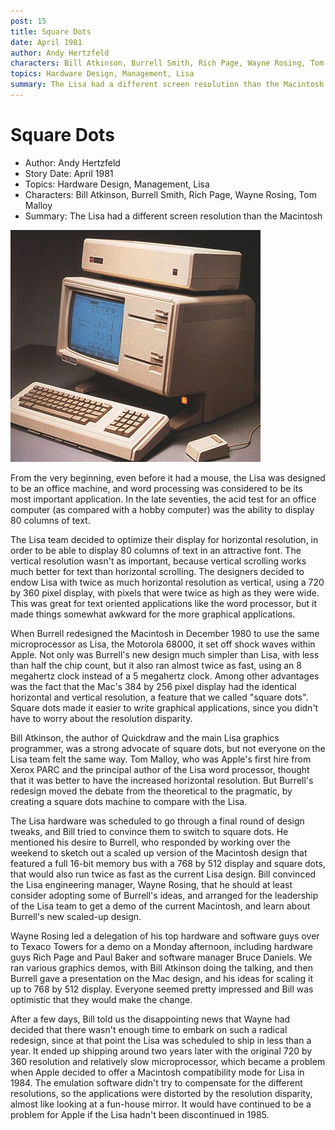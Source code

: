 ```yaml
---
post: 15
title: Square Dots
date: April 1981
author: Andy Hertzfeld
characters: Bill Atkinson, Burrell Smith, Rich Page, Wayne Rosing, Tom Malloy
topics: Hardware Design, Management, Lisa
summary: The Lisa had a different screen resolution than the Macintosh
---
```


# Square Dots
* Author: Andy Hertzfeld
* Story Date: April 1981
* Topics: Hardware Design, Management, Lisa
* Characters: Bill Atkinson, Burrell Smith, Rich Page, Wayne Rosing, Tom Malloy
* Summary: The Lisa had a different screen resolution than the Macintosh

![The Apple Lisa](images/Macintosh/lisa.jpg) 

From the very beginning, even before it had a mouse, the Lisa was designed to be an office machine, and word processing was considered to be its most important application.  In the late seventies, the acid test for an office computer (as compared with a hobby computer) was the ability to display 80 columns of text.

The Lisa team decided to optimize their display for horizontal resolution, in order to be able to display 80 columns of text in an attractive font. The vertical resolution wasn't as important, because vertical scrolling works much better for text than horizontal scrolling.  The designers decided to endow Lisa with twice as much horizontal resolution as vertical, using a 720 by 360 pixel display, with pixels that were twice as high as they were wide. This was great for text oriented applications like the word processor, but it made things somewhat awkward for the more graphical applications.

When Burrell redesigned the Macintosh in December 1980 to use the same microprocessor as Lisa, the Motorola 68000, it set off shock waves within Apple.  Not only was Burrell's new design much simpler than Lisa, with less than half the chip count, but it also ran almost twice as fast, using an 8 megahertz clock instead of a 5 megahertz clock.   Among other advantages was the fact that the Mac's 384 by 256 pixel display had the identical horizontal and vertical resolution, a feature that we called "square dots".  Square dots made it easier to write graphical applications, since you didn't have to worry about the resolution disparity.

Bill Atkinson, the author of Quickdraw and the main Lisa graphics programmer, was a strong advocate of square dots, but not everyone on the Lisa team felt the same way.  Tom Malloy, who was Apple's first hire from Xerox PARC and the principal author of the Lisa word processor, thought that it was better to have the increased horizontal resolution.  But Burrell's redesign moved the debate from the theoretical to the pragmatic, by creating a square dots machine to compare with the Lisa.

The Lisa hardware was scheduled to go through a final round of design tweaks, and Bill tried to convince them to switch to square dots.  He mentioned his desire to Burrell, who responded by working over the weekend to sketch out a scaled up version of the Macintosh design that featured a full 16-bit memory bus with a 768 by 512 display and square dots, that would also run twice as fast as the current Lisa design.  Bill convinced the Lisa engineering manager, Wayne Rosing, that he should at least consider adopting some of Burrell's ideas, and arranged for the leadership of the Lisa team to get a demo of the current Macintosh, and learn about Burrell's new scaled-up design.

Wayne Rosing led a delegation of his top hardware and software guys over to Texaco Towers for a demo on a Monday afternoon, including hardware guys Rich Page and Paul Baker and software manager Bruce Daniels.  We ran various graphics demos, with Bill Atkinson doing the talking, and then Burrell gave a presentation on the Mac design, and his ideas for scaling it up to 768 by 512 display. Everyone seemed pretty impressed and Bill was optimistic that they would make the change.

After a few days, Bill told us the disappointing news that Wayne had decided that there wasn't enough time to embark on such a radical redesign, since at that point the Lisa was scheduled to ship in less than a year.  It ended up shipping around two years later with the original 720 by 360 resolution and relatively slow microprocessor, which became a problem when Apple decided to offer a Macintosh compatibility mode for Lisa in 1984. The emulation software didn't try to compensate for the different resolutions, so the applications were distorted by the resolution disparity, almost like looking at a fun-house mirror.   It would have continued to be a problem for Apple if the Lisa hadn't been discontinued in 1985.